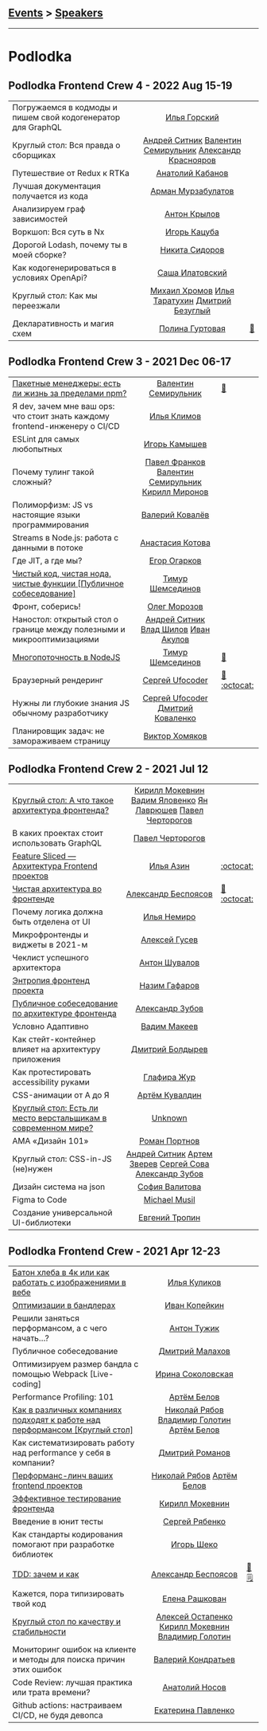 ## [Events](../README.md) > [Speakers](../speakers.md)
---

# Podlodka

## Podlodka Frontend Crew 4 - 2022 Aug 15-19 
| | | |
| --- | :---: | --- |
| Погружаемся в кодмоды и пишем свой кодогенератор для GraphQL  |  [Илья Горский](../../speakers/Илья%20Горский.md)  |    |
| Круглый стол: Вся правда о сборщиках  |  [Андрей Ситник](../../speakers/Андрей%20Ситник.md)  [Валентин Семирульник](../../speakers/Валентин%20Семирульник.md)  [Александр Краснояров](../../speakers/Александр%20Краснояров.md)  |    |
| Путешествие от Redux к RTKа  |  [Анатолий Кабанов](../../speakers/Анатолий%20Кабанов.md)  |    |
| Лучшая документация получается из кода  |  [Арман Мурзабулатов](../../speakers/Арман%20Мурзабулатов.md)  |    |
| Анализируем граф зависимостей  |  [Антон Крылов](../../speakers/Антон%20Крылов.md)  |    |
| Воркшоп: Вся суть в Nx  |  [Игорь Кацуба](../../speakers/Игорь%20Кацуба.md)  |    |
| Дорогой Lodash, почему ты в моей сборке?  |  [Никита Сидоров](../../speakers/Никита%20Сидоров.md)  |    |
| Как кодогенерироваться в условиях OpenApi?  |  [Саша Илатовский](../../speakers/Саша%20Илатовский.md)  |    |
| Круглый стол: Как мы переезжали  |  [Михаил Хромов](../../speakers/Михаил%20Хромов.md)  [Илья Таратухин](../../speakers/Илья%20Таратухин.md)  [Дмитрий Безуглый](../../speakers/Дмитрий%20Безуглый.md)  |    |
| Декларативность и магия схем  |  [Полина Гуртовая](../../speakers/Полина%20Гуртовая.md)  | [:notebook:](https://speakerdeck.com/hellsquirrel/maghiia-dieklarativnyi-skhiem)   |
## Podlodka Frontend Crew 3 - 2021 Dec 06-17 
| | | |
| --- | :---: | --- |
| [Пакетные менеджеры: есть ли жизнь за пределами npm?](https://youtu.be/RAFFHpjrwAs)  |  [Валентин Семирульник](../../speakers/Валентин%20Семирульник.md)  | [:notebook:](https://github.com/7rulnik/talks/blob/main/2021-12-06-is-there-life-outside-of-npm/slides.pdf)   |
| Я dev, зачем мне ваш ops: что стоит знать каждому frontend-инженеру о CI&#x2F;CD  |  [Илья Климов](../../speakers/Илья%20Климов.md)  |    |
| ESLint для самых любопытных  |  [Игорь Камышев](../../speakers/Игорь%20Камышев.md)  |    |
| Почему тулинг такой сложный?  |  [Павел Франков](../../speakers/Павел%20Франков.md)  [Валентин Семирульник](../../speakers/Валентин%20Семирульник.md)  [Кирилл Миронов](../../speakers/Кирилл%20Миронов.md)  |    |
| Полиморфизм: JS vs настоящие языки программирования  |  [Валерий Ковалёв](../../speakers/Валерий%20Ковалёв.md)  |    |
| Streams в Node.js: работа с данными в потоке  |  [Анастасия Котова](../../speakers/Анастасия%20Котова.md)  |    |
| Где JIT, а где мы?  |  [Егор Огарков](../../speakers/Егор%20Огарков.md)  |    |
| [Чистый код, чистая нода, чистые функции [Публичное собеседование]](https://youtu.be/sNFPdfgax3Q)  |  [Тимур Шемсединов](../../speakers/Тимур%20Шемсединов.md)  |    |
| Фронт, соберись!  |  [Олег Морозов](../../speakers/Олег%20Морозов.md)  |    |
| Наностол: открытый стол о границе между полезными и микрооптимизациями  |  [Андрей Ситник](../../speakers/Андрей%20Ситник.md)  [Влад Шилов](../../speakers/Влад%20Шилов.md)  [Иван Акулов](../../speakers/Иван%20Акулов.md)  |    |
| [Многопоточность в NodeJS](https://youtu.be/VNXga8zomrY)  |  [Тимур Шемсединов](../../speakers/Тимур%20Шемсединов.md)  | [:notebook:](https://www.slideshare.net/tshemsedinov/multithreading-in-nodejs-and-javascript)   |
| Браузерный рендеринг  |  [Сергей Ufocoder](../../speakers/Сергей%20Ufocoder.md)  | [:notebook:](https://docs.google.com/presentation/d/1_u28LPZWap3en4petA8iwOn8Oy5X8W_ubICgOQMFkiA/edit?usp=sharing) [:octocat:](https://github.com/ufocoder/browser-rendering-performance)  |
| Нужны ли глубокие знания JS обычному разработчику  |  [Сергей Ufocoder](../../speakers/Сергей%20Ufocoder.md)  [Дмитрий Коваленко](../../speakers/Дмитрий%20Коваленко.md)  |    |
| Планировщик задач: не замораживаем страницу  |  [Виктор Хомяков](../../speakers/Виктор%20Хомяков.md)  |    |
## Podlodka Frontend Crew 2 - 2021 Jul 12 
| | | |
| --- | :---: | --- |
| [Круглый стол: А что такое архитектура фронтенда?](https://www.youtube.com/watch?v=3XlHo3kw1PU)  |  [Кирилл Мокевнин](../../speakers/Кирилл%20Мокевнин.md)  [Вадим Яловенко](../../speakers/Вадим%20Яловенко.md)  [Ян Лаврюшев](../../speakers/Ян%20Лаврюшев.md)  [Павел Черторогов](../../speakers/Павел%20Черторогов.md)  |    |
| В каких проектах стоит использовать GraphQL  |  [Павел Черторогов](../../speakers/Павел%20Черторогов.md)  |    |
| [Feature Sliced — Архитектура Frontend проектов](https://www.youtube.com/watch?v=SnzPAr_FJ7w)  |  [Илья Азин](../../speakers/Илья%20Азин.md)  |  [:octocat:](https://github.com/feature-sliced)  |
| [Чистая архитектура во фронтенде](https://www.youtube.com/watch?v=h4WQRqNjmX0)  |  [Александр Беспоясов](../../speakers/Александр%20Беспоясов.md)  | [:notebook:](https://bespoyasov.ru/talks/podlodka-conf-clean-architecture/) [:octocat:](https://github.com/bespoyasov/frontend-clean-architecture)  |
| Почему логика должна быть отделена от UI  |  [Илья Немиро](../../speakers/Илья%20Немиро.md)  |    |
| Микрофронтенды и виджеты в 2021-м  |  [Алексей Гусев](../../speakers/Алексей%20Гусев.md)  |    |
| Чеклист успешного архитектора  |  [Антон Шувалов](../../speakers/Антон%20Шувалов.md)  |    |
| [Энтропия фронтенд проекта](https://www.youtube.com/watch?v=ttxqnObNVXw)  |  [Назим Гафаров](../../speakers/Назим%20Гафаров.md)  |    |
| [Публичное собеседование по архитектуре фронтенда](https://www.youtube.com/watch?v=VegNqfiS6k8)  |  [Александр Зубов](../../speakers/Александр%20Зубов.md)  |    |
| Условно Адаптивно  |  [Вадим Макеев](../../speakers/Вадим%20Макеев.md)  |    |
| Как стейт-контейнер влияет на архитектуру приложения  |  [Дмитрий Болдырев](../../speakers/Дмитрий%20Болдырев.md)  |    |
| Как протестировать accessibility руками  |  [Глафира Жур](../../speakers/Глафира%20Жур.md)  |    |
| CSS-анимации от А до Я  |  [Артём Кувалдин](../../speakers/Артём%20Кувалдин.md)  |    |
| [Круглый стол: Есть ли место верстальщикам в современном мире?](https://www.youtube.com/watch?v=crWwZT6ev3E)  |  [Unknown](../../speakers/Unknown.md)  |    |
| АМА «Дизайн 101»  |  [Роман Портнов](../../speakers/Роман%20Портнов.md)  |    |
| Круглый стол: CSS-in-JS (не)нужен  |  [Андрей Ситник](../../speakers/Андрей%20Ситник.md)  [Артем Зверев](../../speakers/Артем%20Зверев.md)  [Сергей Сова](../../speakers/Сергей%20Сова.md)  [Александр Зубов](../../speakers/Александр%20Зубов.md)  |    |
| Дизайн система на json  |  [София Валитова](../../speakers/София%20Валитова.md)  |    |
| Figma to Code  |  [Michael Musil](../../speakers/Michael%20Musil.md)  |    |
| Создание универсальной UI-библиотеки  |  [Евгений Тропин](../../speakers/Евгений%20Тропин.md)  |    |
## Podlodka Frontend Crew - 2021 Apr 12-23 
| | | |
| --- | :---: | --- |
| [Батон хлеба в 4к или как работать с изображениями в вебе](https://www.youtube.com/watch?v=yp3G0FUOQhM)  |  [Илья Куликов](../../speakers/Илья%20Куликов.md)  |    |
| [Оптимизации в бандлерах](https://www.youtube.com/watch?v=lcerzizJANc)  |  [Иван Копейкин](../../speakers/Иван%20Копейкин.md)  |    |
| Решили заняться перформансом, а с чего начать…?  |  [Антон Тужик](../../speakers/Антон%20Тужик.md)  |    |
| Публичное собеседование  |  [Дмитрий Малахов](../../speakers/Дмитрий%20Малахов.md)  |    |
| Оптимизируем размер бандла с помощью Webpack [Live-coding]  |  [Ирина Соколовская](../../speakers/Ирина%20Соколовская.md)  |    |
| Performance Profiling: 101  |  [Артём Белов](../../speakers/Артём%20Белов.md)  |    |
| [Как в различных компаниях подходят к работе над перформансом [Круглый стол]](https://www.youtube.com/watch?v=sP6nD7_7hL8)  |  [Николай Рябов](../../speakers/Николай%20Рябов.md)  [Владимир Голотин](../../speakers/Владимир%20Голотин.md)  [Артём Белов](../../speakers/Артём%20Белов.md)  |    |
| Как систематизировать работу над performance у себя в компании?  |  [Дмитрий Романов](../../speakers/Дмитрий%20Романов.md)  |    |
| [Перформанс-линч ваших frontend проектов](https://www.youtube.com/watch?v=PpJALQFQfbw)  |  [Николай Рябов](../../speakers/Николай%20Рябов.md)  [Артём Белов](../../speakers/Артём%20Белов.md)  |    |
| [Эффективное тестирование фронтенда](https://www.youtube.com/watch?v=e9DRhxRwsfU)  |  [Кирилл Мокевнин](../../speakers/Кирилл%20Мокевнин.md)  |    |
| Введение в юнит тесты  |  [Сергей Рябенко](../../speakers/Сергей%20Рябенко.md)  |    |
| Как стандарты кодирования помогают при разработке библиотек  |  [Игорь Шеко](../../speakers/Игорь%20Шеко.md)  |    |
| [TDD: зачем и как](https://www.youtube.com/watch?v=1SGb-lZclcU)  |  [Александр Беспоясов](../../speakers/Александр%20Беспоясов.md)  | [:notebook:](https://bespoyasov.ru/talks/podlodka-conf-2021-tdd/)  [:spiral_notepad:](https://bespoyasov.ru/blog/frontend-crew-2021-tdd/) |
| Кажется, пора типизировать твой код  |  [Елена Рашкован](../../speakers/Елена%20Рашкован.md)  |    |
| [Круглый стол по качеству и стабильности](https://www.youtube.com/watch?v=yumnasnGoyY)  |  [Алексей Остапенко](../../speakers/Алексей%20Остапенко.md)  [Кирилл Мокевнин](../../speakers/Кирилл%20Мокевнин.md)  [Владимир Голотин](../../speakers/Владимир%20Голотин.md)  |    |
| Мониторинг ошибок на клиенте и методы для поиска причин этих ошибок  |  [Валерий Кондратьев](../../speakers/Валерий%20Кондратьев.md)  |    |
| Code Review: лучшая практика или трата времени?  |  [Анатолий Носов](../../speakers/Анатолий%20Носов.md)  |    |
| Github actions: настраиваем CI&#x2F;CD, не будя девопса  |  [Екатерина Павленко](../../speakers/Екатерина%20Павленко.md)  |    |

